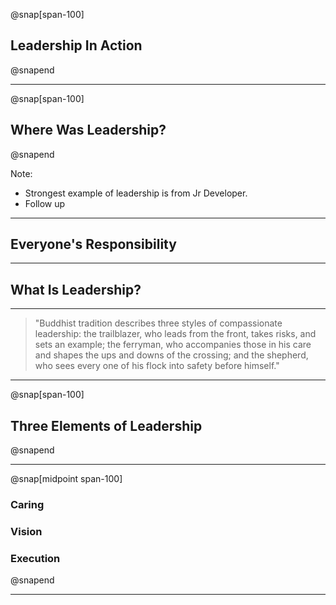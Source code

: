 @snap[span-100]
## Leadership In Action
@snapend

---

@snap[span-100]
## Where Was Leadership?
@snapend

Note:
- Strongest example of leadership is from Jr Developer.
- Follow up

---

## Everyone's Responsibility

---

## What Is Leadership?

---

> "Buddhist tradition describes three styles of compassionate leadership: the trailblazer, who leads from the front, takes risks, and sets an example; the ferryman, who accompanies those in his care and shapes the ups and downs of the crossing; and the shepherd, who sees every one of his flock into safety before himself."

---

@snap[span-100]
## Three Elements of Leadership
@snapend

---

@snap[midpoint span-100]
### Caring
### Vision
### Execution
@snapend

---


